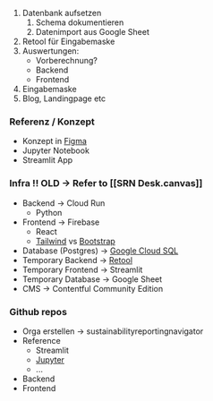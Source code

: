 1) Datenbank aufsetzen
	1) Schema dokumentieren
	2) Datenimport aus Google Sheet
2) Retool für Eingabemaske
3) Auswertungen:
	- Vorberechnung?
	- Backend
	- Frontend
4) Eingabemaske
5) Blog, Landingpage etc

### Referenz / Konzept
- Konzept in [Figma](https://www.figma.com/file/7jJq6KePXijWk5JNdPjny6/SRN!?node-id=0%3A1)
- Jupyter Notebook
- Streamlit App


### Infra !! OLD -> Refer to [[SRN Desk.canvas]]
- Backend -> Cloud Run
	- Python
- Frontend -> Firebase
	- React
	- [Tailwind](https://tailwindcss.com/) vs [Bootstrap](https://getbootstrap.com/)
- Database (Postgres) -> [Google Cloud SQL](https://console.cloud.google.com/sql/instances/srn-prod/users?project=srn-prod)
- Temporary Backend -> [Retool](https://srnavigator.retool.com/)
- Temporary Frontend -> Streamlit
- Temporary Database -> Google Sheet
- CMS -> Contentful Community Edition


### Github repos
- Orga erstellen -> sustainabilityreportingnavigator
- Reference
	- Streamlit
	- [Jupyter](https://github.com/victor-234/srn-random-stuff)
	- ...
- Backend
- Frontend